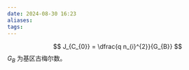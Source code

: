 ```yaml
---
date: 2024-08-30 16:23
aliases: 
tags: 
---
```

$$
J_{C_{0}} = \dfrac{q n_{i}^{2}}{G_{B}}
$$
$G_{B}$ 为基区古梅尔数。